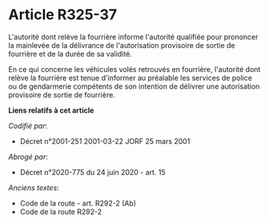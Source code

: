 # Article R325-37

L'autorité dont relève la fourrière informe l'autorité qualifiée pour prononcer la mainlevée de la délivrance de
l'autorisation provisoire de sortie de fourrière et de la durée de sa validité.

En ce qui concerne les véhicules volés retrouvés en fourrière, l'autorité dont relève la fourrière est tenue d'informer au
préalable les services de police ou de gendarmerie compétents de son intention de délivrer une autorisation provisoire de
sortie de fourrière.

**Liens relatifs à cet article**

_Codifié par_:

  - Décret n°2001-251 2001-03-22 JORF 25 mars 2001

_Abrogé par_:

  - Décret n°2020-775 du 24 juin 2020 - art. 15

_Anciens textes_:

  - Code de la route - art. R292-2 (Ab)
  - Code de la route R292-2
